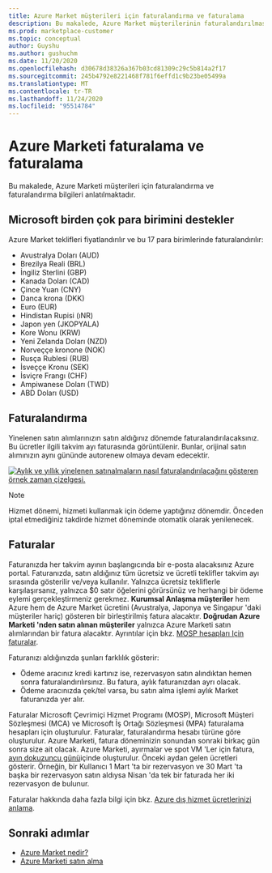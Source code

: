 ```yaml
---
title: Azure Market müşterileri için faturalandırma ve faturalama
description: Bu makalede, Azure Market müşterilerinin faturalandırılmasına ve faturalandırılmasına ilişkin genel sorular açıklanmaktadır.
ms.prod: marketplace-customer
ms.topic: conceptual
author: Guyshu
ms.author: gushuchm
ms.date: 11/20/2020
ms.openlocfilehash: d30678d38326a367b03cd81309c29c5b814a2f17
ms.sourcegitcommit: 245b4792e8221468f781f6effd1c9b23be05499a
ms.translationtype: MT
ms.contentlocale: tr-TR
ms.lasthandoff: 11/24/2020
ms.locfileid: "95514784"
---
```

# <a name="azure-marketplace-billing-and-invoicing"></a>Azure Marketi faturalama ve faturalama

Bu makalede, Azure Marketi müşterileri için faturalandırma ve faturalandırma bilgileri anlatılmaktadır.

## <a name="microsoft-supports-multiple-currencies"></a>Microsoft birden çok para birimini destekler

Azure Market teklifleri fiyatlandırılır ve bu 17 para birimlerinde faturalandırılır:

- Avustralya Doları (AUD)
- Brezilya Reali (BRL)
- İngiliz Sterlini (GBP)
- Kanada Doları (CAD)
- Çince Yuan (CNY)
- Danca krona (DKK)
- Euro (EUR)
- Hindistan Rupisi (ıNR)
- Japon yen (JKOPYALA)
- Kore Wonu (KRW)
- Yeni Zelanda Doları (NZD)
- Norveççe kronone (NOK)
- Rusça Rublesi (RUB)
- İsveççe Kronu (SEK)
- İsviçre Frangı (CHF)
- Ampiwanese Doları (TWD)
- ABD Doları (USD)

## <a name="billing"></a>Faturalandırma

Yinelenen satın alımlarınızın satın aldığınız dönemde faturalandırılacaksınız. Bu ücretler ilgili takvim ayı faturasında görüntülenir. Bunlar, orijinal satın alımınızın aynı gününde autorenew olmaya devam edecektir.

[![Aylık ve yıllık yinelenen satınalmaların nasıl faturalandırılacağını gösteren örnek zaman çizelgesi.](media/billing/billing-charges-recurring.png)](media/billing/billing-charges-recurring.png#lightbox)

>[!NOTE]
> Hizmet dönemi, hizmeti kullanmak için ödeme yaptığınız dönemdir. Önceden iptal etmediğiniz takdirde hizmet döneminde otomatik olarak yenilenecek.

## <a name="invoices"></a>Faturalar

Faturanızda her takvim ayının başlangıcında bir e-posta alacaksınız Azure portal. Faturanızda, satın aldığınız tüm ücretsiz ve ücretli teklifler takvim ayı sırasında gösterilir ve/veya kullanılır. Yalnızca ücretsiz tekliflerle karşılaşırsanız, yalnızca $0 satır öğelerini görürsünüz ve herhangi bir ödeme eylemi gerçekleştirmeniz gerekmez. **Kurumsal Anlaşma müşteriler** hem Azure hem de Azure Market ücretini (Avustralya, Japonya ve Singapur 'daki müşteriler hariç) gösteren bir birleştirilmiş fatura alacaktır. **Doğrudan Azure Marketi 'nden satın alınan müşteriler** yalnızca Azure Marketi satın alımlarından bir fatura alacaktır. Ayrıntılar için bkz. [MOSP hesapları Için faturalar](/azure/cost-management-billing/understand/download-azure-invoice#invoices-for-mosp-billing-accounts).

Faturanızı aldığınızda şunları farklılık gösterir:

- Ödeme aracınız kredi kartınız ise, rezervasyon satın alındıktan hemen sonra faturalandırılırsınız. Bu fatura, aylık faturanızdan ayrı olacak.
- Ödeme aracınızda çek/tel varsa, bu satın alma işlemi aylık Market faturanızda yer alır.

Faturalar Microsoft Çevrimiçi Hizmet Programı (MOSP), Microsoft Müşteri Sözleşmesi (MCA) ve Microsoft İş Ortağı Sözleşmesi (MPA) faturalama hesapları için oluşturulur. Faturalar, faturalandırma hesabı türüne göre oluşturulur. Azure Marketi, fatura döneminizin sonundan sonraki birkaç gün sonra size ait olacak. Azure Marketi, ayırmalar ve spot VM 'Ler için fatura, [ayın dokuzuncu günü](/azure/cost-management-billing/understand/download-azure-invoice#invoices-for-mosp-billing-accounts)içinde oluşturulur. Önceki aydan gelen ücretleri gösterir. Örneğin, bir Kullanıcı 1 Mart 'ta bir rezervasyon ve 30 Mart 'ta başka bir rezervasyon satın aldıysa Nisan 'da tek bir faturada her iki rezervasyon de bulunur.

Faturalar hakkında daha fazla bilgi için bkz. [Azure dış hizmet ücretlerinizi anlama](/azure/cost-management-billing/understand/understand-azure-marketplace-charges).

## <a name="next-steps"></a>Sonraki adımlar

- [Azure Market nedir?](azure-marketplace-overview.md)
- [Azure Marketi satın alma](azure-purchasing-invoicing.md)
